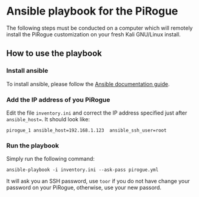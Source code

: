 # Ansible playbook for the PiRogue

The following steps must be conducted on a computer which will remotely install the PiRogue customization on your fresh Kali GNU/Linux install. 

## How to use the playbook
### Install ansible
To install ansible, please follow the [Ansible documentation guide](https://docs.ansible.com/ansible/latest/installation_guide/intro_installation.html).

### Add the IP address of you PiRogue
Edit the file `inventory.ini` and correct the IP address specified just after `ansible_host=`. It should look like:
```
pirogue_1 ansible_host=192.168.1.123  ansible_ssh_user=root
```

### Run the playbook
Simply run the following command: 
```
ansible-playbook -i inventory.ini --ask-pass pirogue.yml
```
It will ask you an SSH password, use `toor` if you do not have change your password on your PiRogue, otherwise, use your new passord.